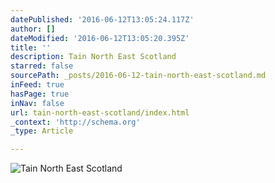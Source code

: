 ```yaml
---
datePublished: '2016-06-12T13:05:24.117Z'
author: []
dateModified: '2016-06-12T13:05:20.395Z'
title: ''
description: Tain North East Scotland
starred: false
sourcePath: _posts/2016-06-12-tain-north-east-scotland.md
inFeed: true
hasPage: true
inNav: false
url: tain-north-east-scotland/index.html
_context: 'http://schema.org'
_type: Article

---
```

![Tain North East Scotland](https://the-grid-user-content.s3-us-west-2.amazonaws.com/4dd05dd9-e90b-440f-875e-e953ae875e9e.jpg)